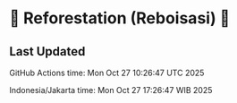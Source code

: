 
# 🌳 Reforestation (Reboisasi) 🌲

## Last Updated

GitHub Actions time: Mon Oct 27 10:26:47 UTC 2025

Indonesia/Jakarta time: Mon Oct 27 17:26:47 WIB 2025

